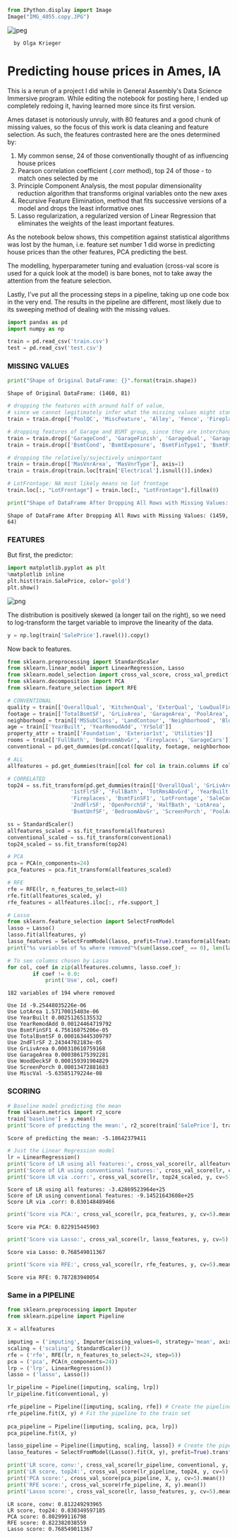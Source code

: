 

```python
from IPython.display import Image
Image("IMG_4055.copy.JPG")
```




![jpeg](Ames_files/Ames_0_0.jpeg)



      
      by Olga Krieger

# Predicting house prices in Ames, IA

This is a rerun of a project I did while in General Assembly's Data Science Immersive program. While editing the notebook for posting here, I ended up completely redoing it, having learned more since its first version. 

Ames dataset is notoriously unruly, with 80 features and a good chunk of missing values, so the focus of this work is data cleaning and feature selection. As such, the features contrasted here are the ones determined by:

1. My common sense, 24 of those conventionally thought of as influencing house prices
2. Pearson correlation coefficient (.corr method), top 24 of those - to match ones selected by me
3. Principle Component Analysis, the most popular dimensionality reduction algorithm that transforms original variables onto the new axes
4. Recursive Feature Elimination, method that fits successive versions of a model and drops the least informative ones
5. Lasso regularization, a regularized version of Linear Regression that eliminates the weights of the least important features.

As the notebook below shows, this competition against statistical algorithms was lost by the human, i.e. feature set number 1 did worse in predicting house prices than the other features, PCA predicting the best.  

The modelling, hyperparameter tuning and evaluation (cross-val score is used for a quick look at the model) is bare bones, not to take away the attention from the feature selection. 

Lastly, I've put all the processing steps in a pipeline, taking up one code box in the very end. The results in the pipeline are different, most likely due to its sweeping method of dealing with the missing values.


```python
import pandas as pd
import numpy as np
```


```python
train = pd.read_csv('train.csv')
test = pd.read_csv('test.csv')
```

### MISSING VALUES


```python
print("Shape of Original DataFrame: {}".format(train.shape))
```

    Shape of Original DataFrame: (1460, 81)



```python
# dropping the features with around half of value, 
# since we cannot legitimately infer what the missing values might stand for and therefore impute them
train = train.drop(['PoolQC', 'MiscFeature', 'Alley', 'Fence', 'FireplaceQu'], axis=1)

# dropping features of Garage and BSMT group, since they are interchangeable
train = train.drop(['GarageCond', 'GarageFinish', 'GarageQual', 'GarageType', 'GarageYrBlt'], axis=1)
train = train.drop(['BsmtCond', 'BsmtExposure', 'BsmtFinType1', 'BsmtFinType2', 'BsmtQual'], axis=1)

# dropping the relatively/sujectively unimportant
train = train.drop(['MasVnrArea', 'MasVnrType'], axis=1)
train = train.drop(train.loc[train['Electrical'].isnull()].index)

# LotFrontage: NA most likely means no lot frontage
train.loc[:, "LotFrontage"] = train.loc[:, "LotFrontage"].fillna(0)
```


```python
print("Shape of DataFrame After Dropping All Rows with Missing Values: {}".format(train.shape))
```

    Shape of DataFrame After Dropping All Rows with Missing Values: (1459, 64)


### FEATURES

But first, the predictor:


```python
import matplotlib.pyplot as plt
%matplotlib inline
plt.hist(train.SalePrice, color='gold')
plt.show()
```


![png](Ames_files/Ames_9_0.png)


The distribution is positively skewed (a longer tail on the right), so we need to log-transform the target variable to improve the linearity of the data. 


```python
y = np.log(train['SalePrice'].ravel()).copy()
```

Now back to features.


```python
from sklearn.preprocessing import StandardScaler
from sklearn.linear_model import LinearRegression, Lasso
from sklearn.model_selection import cross_val_score, cross_val_predict
from sklearn.decomposition import PCA
from sklearn.feature_selection import RFE
```


```python
# CONVENTIONAL
quality = train[['OverallQual', 'KitchenQual', 'ExterQual', 'LowQualFinSF', 'HeatingQC']]
footage = train[['TotalBsmtSF', 'GrLivArea', 'GarageArea', 'PoolArea', 'LotArea']]
neighborhood = train[['MSSubClass', 'LandContour', 'Neighborhood', 'BldgType']]
age = train[['YearBuilt', 'YearRemodAdd', 'YrSold']]
property_attr = train[['Foundation', 'Exterior1st', 'Utilities']]
rooms = train[['FullBath', 'BedroomAbvGr', 'Fireplaces', 'GarageCars']]
conventional = pd.get_dummies(pd.concat([quality, footage, neighborhood, age, property_attr, rooms], axis=1))

# ALL
allfeatures = pd.get_dummies(train[[col for col in train.columns if col !='SalePrice']].copy(), drop_first=True) 

# CORRELATED
top24 = ss.fit_transform(pd.get_dummies(train[['OverallQual', 'GrLivArea', 'TotalBsmtSF', 'GarageCars', 'GarageArea', 
                    '1stFlrSF', 'FullBath', 'TotRmsAbvGrd', 'YearBuilt', 'YearRemodAdd', 
                    'Fireplaces', 'BsmtFinSF1', 'LotFrontage', 'SaleCondition', 'WoodDeckSF', 
                    '2ndFlrSF', 'OpenPorchSF', 'HalfBath', 'LotArea', 'BsmtFullBath', 
                    'BsmtUnfSF', 'BedroomAbvGr', 'ScreenPorch', 'PoolArea']]))
```


```python
ss = StandardScaler()
allfeatures_scaled = ss.fit_transform(allfeatures)
conventional_scaled = ss.fit_transform(conventional)
top24_scaled = ss.fit_transform(top24)
```


```python
# PCA
pca = PCA(n_components=24)
pca_features = pca.fit_transform(allfeatures_scaled)

# RFE
rfe = RFE(lr, n_features_to_select=48) 
rfe.fit(allfeatures_scaled, y)
rfe_features = allfeatures.iloc[:, rfe.support_]

# Lasso
from sklearn.feature_selection import SelectFromModel
lasso = Lasso()
lasso.fit(allfeatures, y)
lasso_features = SelectFromModel(lasso, prefit=True).transform(allfeatures_scaled)
print("%s variables of %s where removed"%(sum(lasso.coef_ == 0), len(lasso.coef_)),'\n')

# To see columns chosen by Lasso
for col, coef in zip(allfeatures.columns, lasso.coef_):
        if coef != 0.0:
            print('Use', col, coef)
```

    182 variables of 194 where removed 
    
    Use Id -9.25448035226e-06
    Use LotArea 1.57170015403e-06
    Use YearBuilt 0.00251265135532
    Use YearRemodAdd 0.00124464719792
    Use BsmtFinSF1 4.75616875206e-05
    Use TotalBsmtSF 0.000163445309797
    Use 2ndFlrSF 2.24344702183e-05
    Use GrLivArea 0.000310610759168
    Use GarageArea 0.000386175392281
    Use WoodDeckSF 0.000159391904829
    Use ScreenPorch 0.00013472881683
    Use MiscVal -5.63585179224e-08


### SCORING


```python
# Baseline model predicting the mean
from sklearn.metrics import r2_score
train['baseline'] = y.mean()
print('Score of predicting the mean:', r2_score(train['SalePrice'], train['baseline']))
```

    Score of predicting the mean: -5.18642379411



```python
# Just the Linear Regression model
lr = LinearRegression()
print('Score of LR using all features:', cross_val_score(lr, allfeatures_scaled, y, cv=5).mean())
print('Score of LR using conventional features:', cross_val_score(lr, conventional_scaled, y, cv=5).mean())
print('Score LR via .corr:', cross_val_score(lr, top24_scaled, y, cv=5).mean())
```

    Score of LR using all features: -3.42869523964e+25
    Score of LR using conventional features: -9.14521643608e+25
    Score LR via .corr: 0.830148489466



```python
print('Score via PCA:', cross_val_score(lr, pca_features, y, cv=5).mean())
```

    Score via PCA: 0.822915445903



```python
print('Score via Lasso:', cross_val_score(lr, lasso_features, y, cv=5).mean())
```

    Score via Lasso: 0.768549011367



```python
print('Score via RFE:', cross_val_score(lr, rfe_features, y, cv=5).mean())
```

    Score via RFE: 0.787283940054


### Same in a PIPELINE


```python
from sklearn.preprocessing import Imputer
from sklearn.pipeline import Pipeline
```


```python
X = allfeatures
```


```python
imputing = ('imputing', Imputer(missing_values=0, strategy='mean', axis=0))
scaling = ('scaling', StandardScaler())
rfe = ('rfe', RFE(lr, n_features_to_select=24, step=5))
pca = ('pca', PCA(n_components=24))
lrp = ('lrp', LinearRegression())
lasso = ('lasso', Lasso())

lr_pipeline = Pipeline([imputing, scaling, lrp])
lr_pipeline.fit(conventional, y)

rfe_pipeline = Pipeline([imputing, scaling, rfe]) # Create the pipeline: pipeline
rfe_pipeline.fit(X, y) # Fit the pipeline to the train set
         
pca_pipeline = Pipeline([imputing, scaling, pca, lrp])
pca_pipeline.fit(X, y)

lasso_pipeline = Pipeline([imputing, scaling, lasso]) # Create the pipeline: pipeline
lasso_features = SelectFromModel(Lasso().fit(X, y), prefit=True).transform(X)

print('LR score, conv:', cross_val_score(lr_pipeline, conventional, y, cv=5).mean())
print('LR score, top24:', cross_val_score(lr_pipeline, top24, y, cv=5).mean())
print('PCA score:', cross_val_score(pca_pipeline, X, y, cv=5).mean())
print('RFE score:', cross_val_score(rfe_pipeline, X, y).mean())
print('Lasso score:', cross_val_score(lr, lasso_features, y, cv=5).mean())
```

    LR score, conv: 0.812249293965
    LR score, top24: 0.830349597185
    PCA score: 0.802999116798
    RFE score: 0.822382038559
    Lasso score: 0.768549011367

